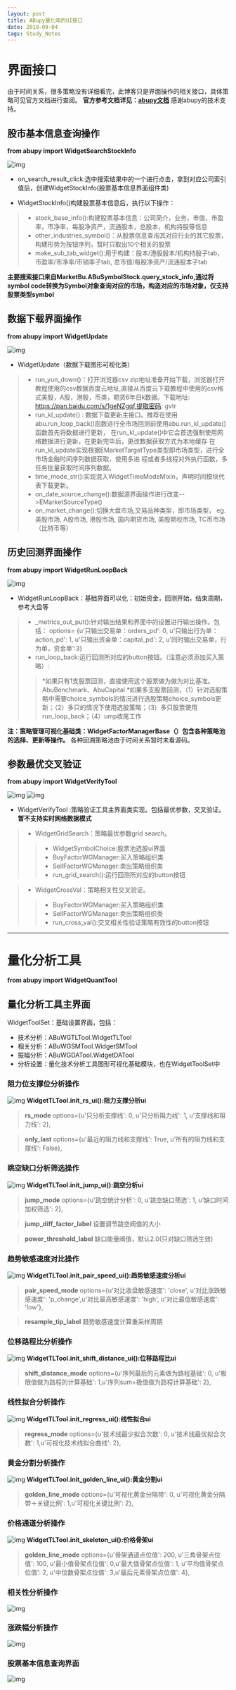 ```yaml
---
layout: post
title: ABupy量化库的UI接口
date: 2019-09-04 
tags: Study_Notes
---
```


# 界面接口

由于时间关系，很多策略没有详细看完，此博客只是界面操作的相关接口，具体策略可见官方文档进行查阅。
**官方参考文档详见：[abupy文档](https://doc.abuquant.com/)**
感谢abupy的技术支持。


##  股市基本信息查询操作
**from abupy import WidgetSearchStockInfo**

![img](/images/posts/Abu/1.gif)

 * on_search_result_click:选中搜索结果中的一个进行点击，拿到对应公司索引值后，创建WidgetStockInfo(股票基本信息界面组件类)

 * WidgetStockInfo()构建股票基本信息后，执行以下操作：
 
 > * stock_base_info():构建股票基本信息：公司简介，业务，市值，市盈率，市净率，每股净资产，流通股本，总股本，机构持股等信息
 > * other_industries_symbol()：从股票信息查询其对应行业的其它股票，构建形势为按钮序列，暂时只取出10个相关的股票
 > * make_sub_tab_widget():用于构建：股本/港股股本/机构持股子tab，市盈率/市净率/市销率子tab, 总市值/每股净资产/流通股本子tab

**主要搜索接口来自MarketBu.ABuSymbolStock.query_stock_info,通过将symbol code转换为Symbol对象查询对应的市场，构造对应的市场对象，仅支持股票类型symbol**

##  数据下载界面操作
**from abupy import WidgetUpdate**

![img](/images/posts/Abu/2.png)

* WidgetUpdate（数据下载图形可视化类）

> * run_yun_down()：打开浏览器csv zip地址准备开始下载，浏览器打开教程使用的csv数据百度云地址,直接从百度云下载教程中使用的csv格式美股，A股，港股，币类，期货6年日k数据。下载地址: https://pan.baidu.com/s/1geNZgqf,提取密码: gvtr
> * run_kl_update() : 数据下载更新主接口。推荐在使用abu.run_loop_back()函数进行全市场回测前使用abu.run_kl_update()函数首先将数据进行更新，
    在run_kl_update()中它会首选强制使用网络数据进行更新，在更新完毕后，更改数据获取方式为本地缓存
    在run_kl_update实现根据EMarketTargetType类型即市场类型，进行全市场金融时间序列数据获取，使用多进
    程或者多线程对外执行函数，多任务批量获取时间序列数据。
> * time_mode_str():实现混入WidgetTimeModeMixin，声明时间模块代表下载更新。
> * on_date_source_change():数据源界面操作进行改变-->EMarketSourceType()
> * on_market_change():切换大盘市场,交易品种类型，即市场类型，
        eg. 美股市场, A股市场, 港股市场, 国内期货市场,
            美股期权市场, TC币市场（比特币等）
            
            
##  历史回测界面操作
**from abupy import WidgetRunLoopBack**

![img](/images/posts/Abu/3.gif)

* WidgetRunLoopBack：基础界面可以化：初始资金，回测开始，结束周期，参考大盘等
> * _metrics_out_put():针对输出结果和界面中的设置进行输出操作。包括：
            options=
{u'只输出交易单：orders_pd': 0,
                     u'只输出行为单：action_pd': 1,
                     u'只输出资金单：capital_pd': 2,
                     u'同时输出交易单，行为单，资金单':3}
> * run_loop_back:运行回测所对应的button按钮。（注意必须添加买入策略）:
>> *如果只有1支股票回测，直接使用这个股票做为做为对比基准。AbuBenchmark、AbuCapital
>> *如果多支股票回测，（1）针对选股策略中需要choice_symbols的情况进行选股策略choice_symbols更新；（2）多只的情况下使用选股策略；（3）多只股票使用run_loop_back；（4）ump收尾工作


**注：策略管理可视化基础类：WidgetFactorManagerBase（）包含各种策略池的选择、更新等操作。**
各种回溯策略池由于时间关系暂时未看源码。


            
##  参数最优交叉验证
**from abupy import WidgetVerifyTool**

![img](/images/posts/Abu/4.png)
![img](/images/posts/Abu/5.png)


* WidgetVerifyTool :策略验证工具主界面类实现。包括最优参数，交叉验证。
**暂不支持实时网络数据模式**

> * WidgetGridSearch：策略最优参数grid search。
>> * WidgetSymbolChoice:股票池选股ui界面
>> * BuyFactorWGManager:买入策略组织类
>> * SellFactorWGManager:卖出策略组织类
>> * run_grid_search():运行回测所对应的button按钮

> * WidgetCrossVal：策略相关性交叉验证。
>> * BuyFactorWGManager:买入策略组织类
>> * SellFactorWGManager:卖出策略组织类
>> * run_cross_val():交叉相关性验证策略有效性的button按钮


-----

#  量化分析工具
**from abupy import WidgetQuantTool**
## 量化分析工具主界面
WidgetToolSet：基础设置界面，包括：

* 技术分析：ABuWGTLTool.WidgetTLTool
* 相关分析：ABuWGSMTool.WidgetSMTool
* 振幅分析：ABuWGDATool.WidgetDATool
* 分析设置：量化技术分析工具图形可视化基础模块，也在WidgetToolSet中

### 阻力位支撑位分析操作
![img](/images/posts/Abu/6.gif)
**WidgetTLTool.init_rs_ui():阻力支撑分析ui**

> **rs_mode** options={u'只分析支撑线': 0, u'只分析阻力线': 1, u'支撑线和阻力线': 2},

> **only_last** options={u'最近的阻力线和支撑线': True, u'所有的阻力线和支撑线': False},

### 跳空缺口分析筛选操作
![img](/images/posts/Abu/7.gif)
**WidgetTLTool.init_jump_ui():跳空分析ui**

> **jump_mode** options={u'跳空统计分析': 0, u'跳空缺口筛选': 1, u'缺口时间加权筛选': 2},

> **jump_diff_factor_label** 设置调节跳空阀值的大小

> **power_threshold_label** 缺口能量阀值，默认2.0(只对缺口筛选生效)

### 趋势敏感速度对比操作
![img](/images/posts/Abu/8.gif)
**WidgetTLTool.init_pair_speed_ui():趋势敏感速度分析ui**

> **pair_speed_mode** options={u'对比收盘敏感速度': 'close',
u'对比涨跌敏感速度': 'p_change',u'对比最高敏感速度': 'high', u'对比最低敏感速度': 'low'},

> **resample_tip_label** 趋势敏感速度计算重采样周期

### 位移路程比分析操作
![img](/images/posts/Abu/9.gif)
**WidgetTLTool.init_shift_distance_ui():位移路程比ui**

> **shift_distance_mode** options={u'序列最后的元素做为路程基础': 0, u'极限值做为路程的计算基础': 1,u'序列sum+极值做为路程计算基础': 2},

### 线性拟合分析操作
![img](/images/posts/Abu/10.gif)
**WidgetTLTool.init_regress_ui():线性拟合ui**

> **regress_mode** options={u'技术线最少拟合次数': 0, u'技术线最优拟合次数': 1,u'可视化技术线拟合曲线': 2},

### 黄金分割分析操作
![img](/images/posts/Abu/11.gif)
**WidgetTLTool.init_golden_line_ui():黄金分割ui**

> **golden_line_mode** options={u'可视化黄金分隔带': 0, u'可视化黄金分隔带＋关键比例': 1,u'可视化关键比例': 2},

### 价格通道分析操作
![img](/images/posts/Abu/12.gif)
**WidgetTLTool.init_skeleton_ui():价格骨架ui**

> **golden_line_mode** options={u'骨架通道点位值': 200, u'三角骨架点位值': 100, u'最小值骨架点位值': 0,u'最大值骨架点位值': 1, u'平均值骨架点位值': 2, u'中位数骨架点位值': 3,u'最后元素骨架点位值': 4},

### 相关性分析操作
![img](/images/posts/Abu/13.gif)


### 涨跌幅分析操作
![img](/images/posts/Abu/14.gif)


### 股票基本信息查询界面
![img](/images/posts/Abu/15.gif)
